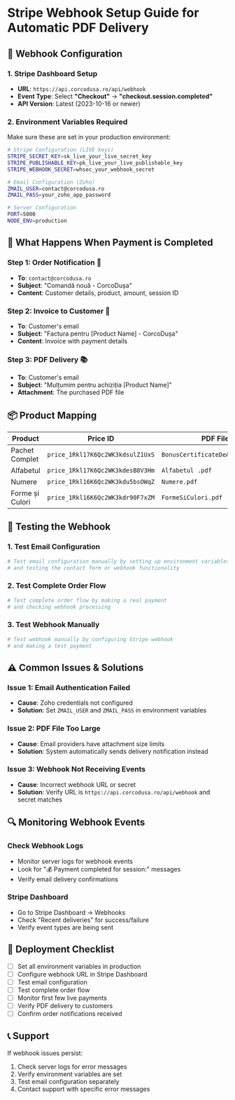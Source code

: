 # Stripe Webhook Setup Guide for Automatic PDF Delivery

## 🎯 **Webhook Configuration**

### **1. Stripe Dashboard Setup**
- **URL**: `https://api.corcodusa.ro/api/webhook`
- **Event Type**: Select **"Checkout"** → **"checkout.session.completed"**
- **API Version**: Latest (2023-10-16 or newer)

### **2. Environment Variables Required**
Make sure these are set in your production environment:

```bash
# Stripe Configuration (LIVE keys)
STRIPE_SECRET_KEY=sk_live_your_live_secret_key
STRIPE_PUBLISHABLE_KEY=pk_live_your_live_publishable_key
STRIPE_WEBHOOK_SECRET=whsec_your_webhook_secret

# Email Configuration (Zoho)
ZMAIL_USER=contact@corcodusa.ro
ZMAIL_PASS=your_zoho_app_password

# Server Configuration
PORT=5000
NODE_ENV=production
```

## 🔄 **What Happens When Payment is Completed**

### **Step 1: Order Notification** 📧
- **To**: `contact@corcodusa.ro`
- **Subject**: "Comandă nouă - CorcoDușa"
- **Content**: Customer details, product, amount, session ID

### **Step 2: Invoice to Customer** 📄
- **To**: Customer's email
- **Subject**: "Factura pentru [Product Name] - CorcoDușa"
- **Content**: Invoice with payment details

### **Step 3: PDF Delivery** 📚
- **To**: Customer's email
- **Subject**: "Mulțumim pentru achiziția [Product Name]"
- **Attachment**: The purchased PDF file

## 📦 **Product Mapping**

| Product | Price ID | PDF File | Payment Link |
|---------|----------|----------|--------------|
| Pachet Complet | `price_1Rkl17K6Qc2WK3kdsulZ1UxS` | `BonusCertificateDeAbsovire.pdf` | `https://buy.stripe.com/28E3cwc3ceav0OD5hWeZ203` |
| Alfabetul | `price_1Rkl17K6Qc2WK3kdesB8V3Hm` | `Alfabetul .pdf` | `https://buy.stripe.com/14AaEY8R02rNfJxh0EeZ202` |
| Numere | `price_1Rkl16K6Qc2WK3kdu5bsOWqZ` | `Numere.pdf` | `https://buy.stripe.com/fZu8wQ8R0c2n2WLh0EeZ201` |
| Forme și Culori | `price_1Rkl16K6Qc2WK3kdr90F7xZM` | `FormeSiCulori.pdf` | `https://buy.stripe.com/eVqdRaffo2rNfJxbGkeZ200` |

## 🧪 **Testing the Webhook**

### **1. Test Email Configuration**
```bash
# Test email configuration manually by setting up environment variables
# and testing the contact form or webhook functionality
```

### **2. Test Complete Order Flow**
```bash
# Test complete order flow by making a real payment
# and checking webhook processing
```

### **3. Test Webhook Manually**
```bash
# Test webhook manually by configuring Stripe webhook
# and making a test payment
```

## ⚠️ **Common Issues & Solutions**

### **Issue 1: Email Authentication Failed**
- **Cause**: Zoho credentials not configured
- **Solution**: Set `ZMAIL_USER` and `ZMAIL_PASS` in environment variables

### **Issue 2: PDF File Too Large**
- **Cause**: Email providers have attachment size limits
- **Solution**: System automatically sends delivery notification instead

### **Issue 3: Webhook Not Receiving Events**
- **Cause**: Incorrect webhook URL or secret
- **Solution**: Verify URL is `https://api.corcodusa.ro/api/webhook` and secret matches

## 🔍 **Monitoring Webhook Events**

### **Check Webhook Logs**
- Monitor server logs for webhook events
- Look for "💰 Payment completed for session:" messages
- Verify email delivery confirmations

### **Stripe Dashboard**
- Go to Stripe Dashboard → Webhooks
- Check "Recent deliveries" for success/failure
- Verify event types are being sent

## 🚀 **Deployment Checklist**

- [ ] Set all environment variables in production
- [ ] Configure webhook URL in Stripe Dashboard
- [ ] Test email configuration
- [ ] Test complete order flow
- [ ] Monitor first few live payments
- [ ] Verify PDF delivery to customers
- [ ] Confirm order notifications received

## 📞 **Support**

If webhook issues persist:
1. Check server logs for error messages
2. Verify environment variables are set
3. Test email configuration separately
4. Contact support with specific error messages 